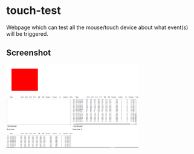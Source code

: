 # touch-test
Webpage which can test all the mouse/touch device about what event(s) will be triggered.

## Screenshot
<img src='screenshot.png' width='350'>
